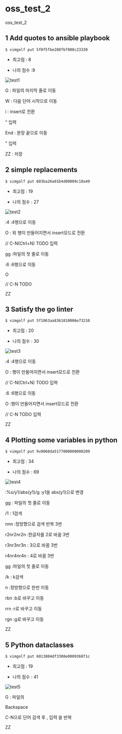 # oss_test_2
oss_test_2

## 1 Add quotes to ansible playbook
` $ vimgolf put 5f0f5fbe280fbf000c23330 `

- 최고점 : 8

- 나의 점수 :9

![test1](https://user-images.githubusercontent.com/77104243/144735191-4748624c-ddf2-4b26-880c-823048bffdf2.gif)

G : 파일의 마지막 줄로 이동

W : 다음 단어 시작으로 이동

i : insert로 전환

" 입력

End : 문장 끝으로 이동

" 입력

<Esc> ZZ : 저장
  
  
## 2 simple replacements
`$ vimgolf put 603ba26a01b4d00009c10a49`

- 최고점 : 19

- 나의 점수 : 27
  
![test2](https://user-images.githubusercontent.com/77104243/144735619-17a46dd5-98f4-422d-9cdc-a2b044f0aa8e.gif)

:4 :4행으로 이동
  
O : 위 행이 만들어지면서 insert모드로 전환
  
// C-N(Ctrl+N) TODO 입력
  
gg :파일의 첫 줄로 이동
  
:6 :6행으로 이동
  
O
  
// C-N TODO
  
<Esc>
  
ZZ
  
  
  
## 3 Satisfy the go linter
`$ vimgolf put 5f1063aa8361810006e73210`

- 최고점 : 20

- 나의 점수 : 30
  
![test3](https://user-images.githubusercontent.com/77104243/144736129-bef02bf0-47a4-4d24-b370-f0f74fb2979d.gif)


:4 :4행으로 이동

O : 행이 만들어지면서 insert모드로 전환

// C-N(Ctrl+N) TODO 입력

<Esc>

:6 :6행으로 이동
  
O :행이 만들어지면서 insert모드로 전환
  
// C-N TODO 입력
  
<Esc>
  
ZZ
  

  
  
## 4 Plotting some variables in python
`$ vimgolf put 9v0060da5177000000000209`

- 최고점 : 34

- 나의 점수 : 69
  
![test4](https://user-images.githubusercontent.com/77104243/144735622-05853144-d69d-4b46-bf69-d0cb5e47e493.gif)

:%s/y1/abs(y1)/g :y1을 abs(y1)으로 변경
  
gg : 파일의 첫 줄로 이동
  
/1<CR> : 1검색
  
nnn :정방향으로 검색 반복 3번

r2nr2nr2n :한글자를 2로 바꿈 3번
  
r3nr3nr3n : 3으로 바꿈 3번
  
r4nr4nr4n : 4로 바꿈 3번
  
gg :파일의 첫 줄로 이동
  
/k<CR> : k검색
  
n :정방향으로 한번 이동
  
rbn :b로 바꾸고 이동
  
rrn :r로 바꾸고 이동
  
rgn :g로 바꾸고 이동
  
ZZ 


  
  
  
## 5 Python dataclasses
`$ vimgolf put 6013804df3308e0009368f1c`

- 최고점 : 19

- 나의 점수 : 41
  
![test5](https://user-images.githubusercontent.com/77104243/144735626-73476e92-1fb9-48c2-882f-19a48aebf8a9.gif)

G : 파일의 

Backspace
  
C-N으로 단어 검색 후 , 입력 을 반복
  
<Esc>
   
ZZ

